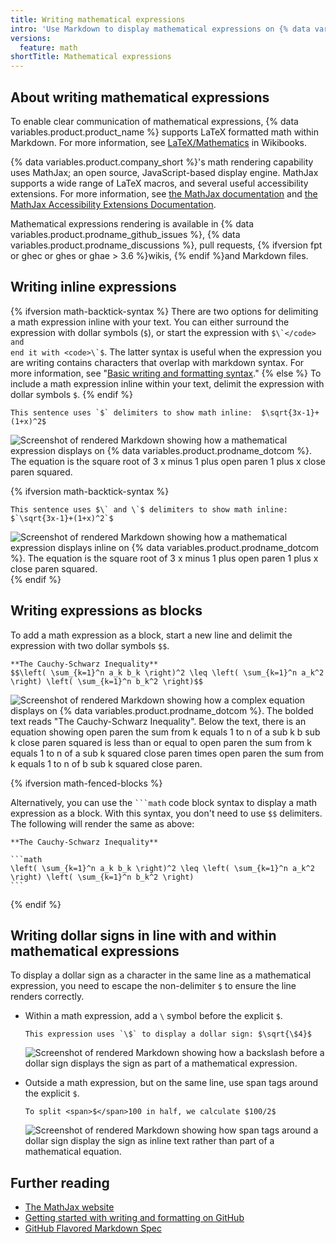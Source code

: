 ```yaml
---
title: Writing mathematical expressions
intro: 'Use Markdown to display mathematical expressions on {% data variables.product.company_short %}.'
versions:
  feature: math
shortTitle: Mathematical expressions
---
```


## About writing mathematical expressions

To enable clear communication of mathematical expressions, {% data variables.product.product_name %} supports LaTeX formatted math within Markdown. For more information, see [LaTeX/Mathematics](http://en.wikibooks.org/wiki/LaTeX/Mathematics) in Wikibooks.

{% data variables.product.company_short %}'s math rendering capability uses MathJax; an open source, JavaScript-based display engine. MathJax supports a wide range of LaTeX macros, and several useful accessibility extensions. For more information, see [the MathJax documentation](http://docs.mathjax.org/en/latest/input/tex/index.html#tex-and-latex-support) and [the MathJax Accessibility Extensions Documentation](https://mathjax.github.io/MathJax-a11y/docs/#reader-guide).

Mathematical expressions rendering is available in {% data variables.product.prodname_github_issues %}, {% data variables.product.prodname_discussions %}, pull requests, {% ifversion fpt or ghec or ghes or ghae > 3.6 %}wikis, {% endif %}and Markdown files.

## Writing inline expressions

{% ifversion math-backtick-syntax %}
There are two options for delimiting a math expression inline with your text. You can either surround the expression with dollar symbols (`$`), or start the expression with <code>$\`</code> and end it with <code>\`$</code>. The latter syntax is useful when the expression you are writing contains characters that overlap with markdown syntax. For more information, see "[Basic writing and formatting syntax](/get-started/writing-on-github/getting-started-with-writing-and-formatting-on-github/basic-writing-and-formatting-syntax)."
{% else %}
To include a math expression inline within your text, delimit the expression with dollar symbols `$`.
{% endif %}

```text
This sentence uses `$` delimiters to show math inline:  $\sqrt{3x-1}+(1+x)^2$
```

![Screenshot of rendered Markdown showing how a mathematical expression displays on {% data variables.product.prodname_dotcom %}. The equation is the square root of 3 x minus 1 plus open paren 1 plus x close paren squared.](/assets/images/help/writing/inline-math-markdown-rendering.png)

{% ifversion math-backtick-syntax %}

```text
This sentence uses $\` and \`$ delimiters to show math inline:  $`\sqrt{3x-1}+(1+x)^2`$
```

![Screenshot of rendered Markdown showing how a mathematical expression displays inline on {% data variables.product.prodname_dotcom %}. The equation is the square root of 3 x minus 1 plus open paren 1 plus x close paren squared.](/assets/images/help/writing/inline-backtick-math-markdown-rendering.png)
{% endif %}

## Writing expressions as blocks

To add a math expression as a block, start a new line and delimit the expression with two dollar symbols `$$`.

```text
**The Cauchy-Schwarz Inequality**
$$\left( \sum_{k=1}^n a_k b_k \right)^2 \leq \left( \sum_{k=1}^n a_k^2 \right) \left( \sum_{k=1}^n b_k^2 \right)$$
```

![Screenshot of rendered Markdown showing how a complex equation displays on {% data variables.product.prodname_dotcom %}. The bolded text reads "The Cauchy-Schwarz Inequality". Below the text, there is an equation showing open paren the sum from k equals 1 to n of a sub k b sub k close paren squared is less than or equal to open paren the sum from k equals 1 to n of a sub k squared close paren times open paren the sum from k equals 1 to n of b sub k squared close paren.](/assets/images/help/writing/math-expression-as-a-block-rendering.png)

{% ifversion math-fenced-blocks %}

Alternatively, you can use the <code>\`\`\`math</code> code block syntax to display a math expression as a block. With this syntax, you don't need to use `$$` delimiters. The following will render the same as above:

````text
**The Cauchy-Schwarz Inequality**

```math
\left( \sum_{k=1}^n a_k b_k \right)^2 \leq \left( \sum_{k=1}^n a_k^2 \right) \left( \sum_{k=1}^n b_k^2 \right)
```
````

{% endif %}

## Writing dollar signs in line with and within mathematical expressions

To display a dollar sign as a character in the same line as a mathematical expression, you need to escape the non-delimiter `$` to ensure the line renders correctly.

- Within a math expression, add a `\` symbol before the explicit `$`.

  ```text
  This expression uses `\$` to display a dollar sign: $\sqrt{\$4}$
  ```

  ![Screenshot of rendered Markdown showing how a backslash before a dollar sign displays the sign as part of a mathematical expression.](/assets/images/help/writing/dollar-sign-within-math-expression.png)

- Outside a math expression, but on the same line, use span tags around the explicit `$`.

  ```text
  To split <span>$</span>100 in half, we calculate $100/2$
  ```

  ![Screenshot of rendered Markdown showing how span tags around a dollar sign display the sign as inline text rather than part of a mathematical equation.](/assets/images/help/writing/dollar-sign-inline-math-expression.png)

## Further reading

- [The MathJax website](http://mathjax.org)
- [Getting started with writing and formatting on GitHub](/get-started/writing-on-github/getting-started-with-writing-and-formatting-on-github)
- [GitHub Flavored Markdown Spec](https://github.github.com/gfm/)
